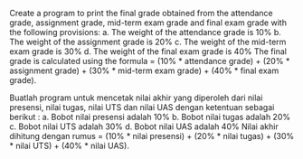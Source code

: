 Create a program to print the final grade obtained from the attendance grade, assignment grade, mid-term exam grade and final exam grade with the following provisions:
a. The weight of the attendance grade is 10%
b. The weight of the assignment grade is 20%
c. The weight of the mid-term exam grade is 30%
d. The weight of the final exam grade is 40%
The final grade is calculated using the formula = (10% * attendance grade) + (20% * assignment grade) +
(30% * mid-term exam grade) + (40% * final exam grade).



Buatlah program untuk mencetak nilai akhir yang diperoleh dari nilai presensi, nilai 
tugas, nilai UTS dan nilai UAS dengan ketentuan sebagai berikut :
a. Bobot nilai presensi adalah 10%
b. Bobot nilai tugas adalah 20%
c. Bobot nilai UTS adalah 30%
d. Bobot nilai UAS adalah 40%
Nilai akhir dihitung dengan rumus = (10% * nilai presensi) + (20% * nilai tugas) + 
(30% * nilai UTS) + (40% * nilai UAS).
